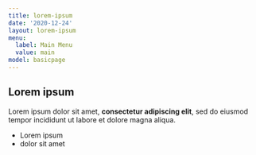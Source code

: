 ```yaml
---
title: lorem-ipsum
date: '2020-12-24'
layout: lorem-ipsum
menu:
  label: Main Menu
  value: main
model: basicpage
---
```

## Lorem ipsum

Lorem ipsum dolor sit amet, **consectetur adipiscing elit**, sed do eiusmod tempor incididunt ut labore et dolore magna aliqua.

- Lorem ipsum
- dolor sit amet